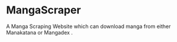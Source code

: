 # MangaScraper
 A Manga Scraping Website which can download manga from either Manakatana or Mangadex .
